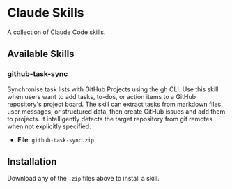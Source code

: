 # Claude Skills

A collection of Claude Code skills.

## Available Skills

### github-task-sync

Synchronise task lists with GitHub Projects using the gh CLI. Use this skill when users want to add tasks, to-dos, or action items to a GitHub repository's project board. The skill can extract tasks from markdown files, user messages, or structured data, then create GitHub issues and add them to projects. It intelligently detects the target repository from git remotes when not explicitly specified.

- **File**: `github-task-sync.zip`


## Installation

Download any of the `.zip` files above to install a skill.
